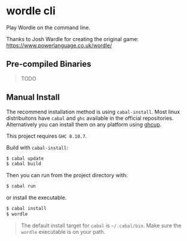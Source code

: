 # wordle cli
Play Wordle on the command line.

Thanks to Josh Wardle for creating the original game: https://www.powerlanguage.co.uk/wordle/


## Pre-compiled Binaries

> TODO

## Manual Install

The recommend installation method is using `cabal-install`. Most linux distribuitons have `cabal` and `ghc` available in the official repositories. Alternatively you can install them on any platform using [ghcup](https://www.haskell.org/ghcup/).

This project requires `GHC 8.10.7`.

Build with `cabal-install`:
```bash
$ cabal update
$ cabal build
```

Then you can run from the project directory with:
```bash
$ cabal run
```

or install the executable.
```bash
$ cabal install
$ wordle
```

> The default install target for `cabal` is `~/.cabal/bin`. Make sure the `wordle` executable is on your path.
